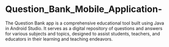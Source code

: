 # Question_Bank_Mobile_Application-
The Question Bank app is a comprehensive educational tool built using Java in Android Studio. It serves as a digital repository of questions and answers for various subjects and topics, designed to assist students, teachers, and educators in their learning and teaching endeavors.
